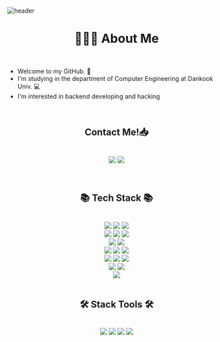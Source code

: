 ![header](https://capsule-render.vercel.app/api?type=waving&color=auto&height=300&section=header&text=Hello%20there!&fontSize=90&animation=fadeIn&fontAlignY=38&desc=It's%20Lee!&descAlignY=51&descAlign=62)

<h1 align="center"> 👩🏻‍💻 About Me </h1> <br>

* Welcome to my GitHub. 🙌
* I'm studying in the department of Computer Engineering at Dankook Univ. 💻
* I'm interested in backend developing and hacking

<br>

<h2 align="center">Contact Me!📥</h2><br>
<div align="center">
    <img src="https://img.shields.io/badge/dongju101@dankook.ac.kr-white?style=for-the-badge&logo=Gmail" /></a>
    <a href="https://velog.io/@dongju101">
        <img src="https://img.shields.io/badge/Lee's%20velog-11B48A?style=for-the-badge&logo=Vimeo&logoColor=white&link=https://velog.io/@dongju101"/></a>  
    <br><br><br>
   
<h2 align="center">📚 Tech Stack 📚</h2> 
<br>
<div align=center>  <img src="https://img.shields.io/badge/java-FF9E0F?style=for-the-badge&logo=openjdk&logoColor=white">  
<img src="https://img.shields.io/badge/c-00599C?style=for-the-badge&logo=c%2B%2B&logoColor=white">  <img src="https://img.shields.io/badge/python-3776AB?style=for-the-badge&logo=python&logoColor=white">  <br>  <img src="https://img.shields.io/badge/html5-E34F26?style=for-the-badge&logo=html5&logoColor=white">  <img src="https://img.shields.io/badge/css-1572B6?style=for-the-badge&logo=css3&logoColor=white">  <img src="https://img.shields.io/badge/javascript-F7DF1E?style=for-the-badge&logo=javascript&logoColor=black">    <br>  <img src="https://img.shields.io/badge/mysql-4479A1?style=for-the-badge&logo=mysql&logoColor=white">   <img src="https://img.shields.io/badge/firebase-FFCA28?style=for-the-badge&logo=firebase&logoColor=white">  <br>  <img src="https://img.shields.io/badge/spring-6DB33F?style=for-the-badge&logo=spring&logoColor=white">  <img src="https://img.shields.io/badge/django-092E20?style=for-the-badge&logo=django&logoColor=white"> <img src="https://img.shields.io/badge/bootstrap-7952B3?style=for-the-badge&logo=bootstrap&logoColor=white">  <br>  <img src="https://img.shields.io/badge/linux-FCC624?style=for-the-badge&logo=linux&logoColor=black">  <img src="https://img.shields.io/badge/amazonaws-232F3E?style=for-the-badge&logo=amazonaws&logoColor=white">  <img src="https://img.shields.io/badge/apache tomcat-F8DC75?style=for-the-badge&logo=apachetomcat&logoColor=white">  <br>  <img src="https://img.shields.io/badge/github-181717?style=for-the-badge&logo=github&logoColor=white">  <img src="https://img.shields.io/badge/git-F05032?style=for-the-badge&logo=git&logoColor=white"> <br>  <img src="https://img.shields.io/badge/node.js-339933?style=for-the-badge&logo=Node.js&logoColor=white">  </div> <br>
<h2 align="center">🛠️ Stack Tools 🛠️ </h2> <br>
<div align="center"> 
    <img src="https://img.shields.io/badge/IntelliJ-000000?style=for-the-badge&logo=IntelliJ IDEA&logoColor=white" /></a> 
    <img src="https://img.shields.io/badge/android_studio-20b15e?style=for-the-badge&logo=android&logoColor=white"> 
    <img src="https://img.shields.io/badge/VScode-007ACC?style=for-the-badge&logo=VisualStudioCode&logoColor=white" />
    <img src="https://img.shields.io/badge/Anaconda-44A833?style=for-the-badge&logo=Anaconda&logoColor=white" /></a></a> 
</div>
